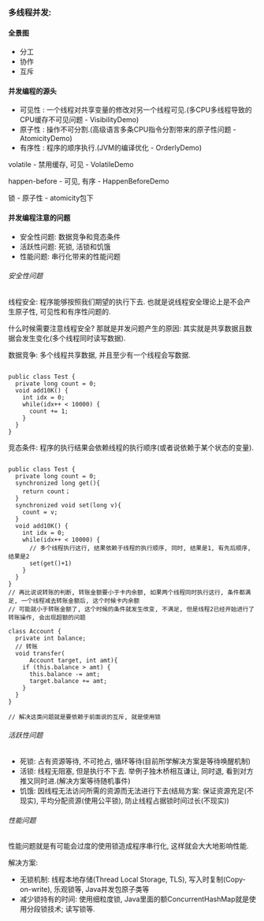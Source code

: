 ### 多线程并发:

#### 全景图

- 分工
- 协作
- 互斥

#### 并发编程的源头

- 可见性 : 一个线程对共享变量的修改对另一个线程可见.(多CPU多线程导致的CPU缓存不可见问题 - VisibilityDemo)
- 原子性 : 操作不可分割.(高级语言多条CPU指令分割带来的原子性问题 - AtomicityDemo)
- 有序性 : 程序的顺序执行.(JVM的编译优化 - OrderlyDemo)

volatile - 禁用缓存, 可见 - VolatileDemo

happen-before - 可见, 有序 - HappenBeforeDemo

锁 - 原子性 - atomicity包下   

#### 并发编程注意的问题

- 安全性问题: 数据竞争和竞态条件
- 活跃性问题: 死锁, 活锁和饥饿
- 性能问题: 串行化带来的性能问题

###### 安全性问题

线程安全: 程序能够按照我们期望的执行下去. 也就是说线程安全理论上是不会产生原子性, 可见性和有序性问题的.

什么时候需要注意线程安全? 那就是并发问题产生的原因: 其实就是共享数据且数据会发生变化(多个线程同时读写数据).

数据竞争: 多个线程共享数据, 并且至少有一个线程会写数据.
```

public class Test {
  private long count = 0;
  void add10K() {
    int idx = 0;
    while(idx++ < 10000) {
      count += 1;
    }
  }
}
```

竞态条件: 程序的执行结果会依赖线程的执行顺序(或者说依赖于某个状态的变量).
```

public class Test {
  private long count = 0;
  synchronized long get(){
    return count；
  }
  synchronized void set(long v){
    count = v;
  } 
  void add10K() {
    int idx = 0;
    while(idx++ < 10000) {
      // 多个线程执行这行, 结果依赖于线程的执行顺序, 同时, 结果是1, 有先后顺序, 结果是2
      set(get()+1)      
    }
  }
}
// 再比说说转账的判断, 转账金额要小于卡内余额, 如果两个线程同时执行这行, 条件都满足, 一个线程减去转账金额后, 这个时候卡内余额
// 可能就小于转账金额了, 这个时候的条件就发生改变, 不满足, 但是线程2已经开始进行了转账操作, 会出现超额的问题

class Account {
  private int balance;
  // 转账
  void transfer(
      Account target, int amt){
    if (this.balance > amt) {
      this.balance -= amt;
      target.balance += amt;
    }
  } 
}

// 解决这类问题就是要依赖于前面说的互斥, 就是使用锁
```

###### 活跃性问题

 - 死锁: 占有资源等待, 不可抢占, 循环等待(目前所学解决方案是等待唤醒机制)
 - 活锁: 线程无阻塞, 但是执行不下去. 举例子独木桥相互谦让, 同时退, 看到对方推又同时进.(解决方案等待随机事件)
 - 饥饿: 因线程无法访问所需的资源而无法进行下去(结局方案: 保证资源充足(不现实), 平均分配资源(使用公平锁), 防止线程占据锁时间过长(不现实))
 
 ###### 性能问题
 
 性能问题就是有可能会过度的使用锁造成程序串行化, 这样就会大大地影响性能.
 
 解决方案:
 - 无锁机制: 线程本地存储(Thread Local Storage, TLS), 写入时复制(Copy-on-write), 乐观锁等, Java并发包原子类等
 - 减少锁持有的时间: 使用细粒度锁, Java里面的额ConcurrentHashMap就是使用分段锁技术; 读写锁等.
 
 
 